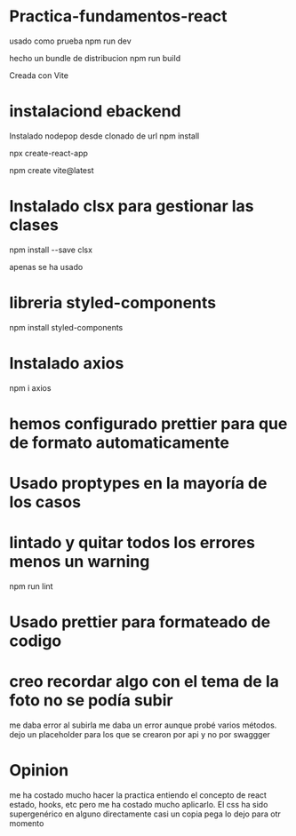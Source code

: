 # Practica-fundamentos-react

usado como prueba
npm run dev

hecho un bundle de distribucion
npm run build

Creada con Vite

# instalaciond ebackend

Instalado nodepop desde clonado de url
npm install

npx create-react-app

npm create vite@latest

# Instalado clsx para gestionar las clases

npm install --save clsx

apenas se ha usado

# libreria styled-components

npm install styled-components

# Instalado axios

npm i axios

# hemos configurado prettier para que de formato automaticamente

# Usado proptypes en la mayoría de los casos

# lintado y quitar todos los errores menos un warning

npm run lint

# Usado prettier para formateado de codigo

# creo recordar algo con el tema de la foto no se podía subir

me daba error al subirla me daba un error aunque probé varios métodos.
dejo un placeholder para los que se crearon por api y no por swaggger

# Opinion

me ha costado mucho hacer la practica entiendo el concepto de react estado, hooks, etc
pero me ha costado mucho aplicarlo.
El css ha sido supergenérico en alguno directamente casi un copia pega lo dejo para otr momento
